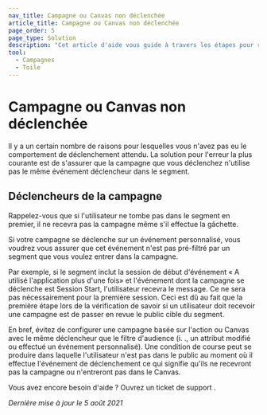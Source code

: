 ```yaml
---
nav_title: Campagne ou Canvas non déclenchée
article_title: Campagne ou Canvas non déclenchée
page_order: 5
page_type: Solution
description: "Cet article d'aide vous guide à travers les étapes pour résoudre les problèmes liés aux campagnes ou aux Canvases qui ne se déclenchent pas comme prévu."
tool:
  - Campagnes
  - Toile
---
```


# Campagne ou Canvas non déclenchée

Il y a un certain nombre de raisons pour lesquelles vous n'avez pas eu le comportement de déclenchement attendu. La solution pour l'erreur la plus courante est de s'assurer que la campagne que vous déclenchez n'utilise pas le même événement déclencheur dans le segment.

## Déclencheurs de la campagne

Rappelez-vous que si l'utilisateur ne tombe pas dans le segment en premier, il ne recevra pas la campagne même s'il effectue la gâchette.

Si votre campagne se déclenche sur un événement personnalisé, vous voudrez vous assurer que cet événement n'est pas pré-filtré par un segment que vous voulez entrer dans la campagne.

Par exemple, si le segment inclut la session de début d'événement « A utilisé l'application plus d'une fois» et l'événement dont la campagne se déclenche est Session Start, l'utilisateur recevra le message. Ce ne sera pas nécessairement pour la première session. Ceci est dû au fait que la première étape lors de la vérification de savoir si un utilisateur doit recevoir une campagne est de passer en revue le public cible du segment.

En bref, évitez de configurer une campagne basée sur l'action ou Canvas avec le même déclencheur que le filtre d'audience (i. ., un attribut modifié ou effectué un événement personnalisé). Une condition de course peut se produire dans laquelle l'utilisateur n'est pas dans le public au moment où il effectue l'événement de déclenchement ce qui signifie qu'ils ne recevront pas la campagne ou n'entreront pas dans le Canvas.

Vous avez encore besoin d'aide ? Ouvrez un ticket de support []({{site.baseurl}}/braze_support/).

_Dernière mise à jour le 5 août 2021_